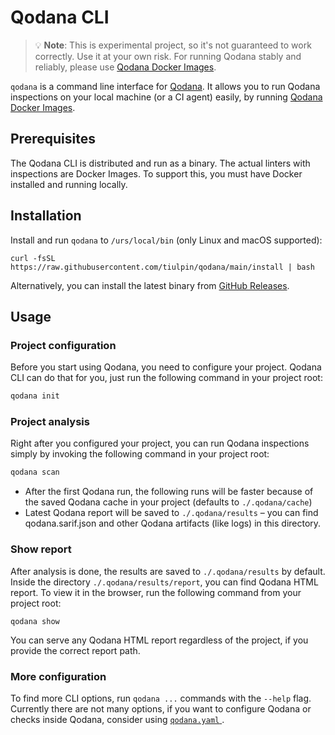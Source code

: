 # Qodana CLI

> 💡 **Note**: This is experimental project, so it's not guaranteed to work correctly.
> Use it at your own risk. For running Qodana stably and reliably, please use [Qodana Docker Images](https://www.jetbrains.com/help/qodana/docker-images.html).

`qodana` is a command line interface for [Qodana](https://jetbrains.com/qodana). 
It allows you to run Qodana inspections on your local machine (or a CI agent) easily, by running [Qodana Docker Images](https://www.jetbrains.com/help/qodana/docker-images.html).

## Prerequisites

The Qodana CLI is distributed and run as a binary. The actual linters with inspections are Docker Images. 
To support this, you must have Docker installed and running locally.

## Installation

Install and run `qodana` to `/urs/local/bin` (only Linux and macOS supported):

```shell
curl -fsSL https://raw.githubusercontent.com/tiulpin/qodana/main/install | bash
```

Alternatively, you can install the latest binary from [GitHub Releases](https://github.com/tiulpin/qodana/releases/latest).

## Usage

### Project configuration

Before you start using Qodana, you need to configure your project. 
Qodana CLI can do that for you, just run the following command in your project root:

```sh
qodana init
```

### Project analysis

Right after you configured your project, you can run Qodana inspections simply by invoking the following command in your project root:

```sh
qodana scan
```

- After the first Qodana run, the following runs will be faster because of the saved Qodana cache in your project (defaults to `./.qodana/cache`)
- Latest Qodana report will be saved to `./.qodana/results` – you can find qodana.sarif.json and other Qodana artifacts (like logs) in this directory.

### Show report

After analysis is done, the results are saved to `./.qodana/results` by default. Inside the directory `./.qodana/results/report`, you can find Qodana HTML report.
To view it in the browser, run the following command from your project root:

```shell
qodana show
```

You can serve any Qodana HTML report regardless of the project, if you provide the correct report path.

### More configuration

To find more CLI options, run `qodana ...` commands with the `--help` flag. Currently there are not many options, if you want to configure Qodana or checks inside Qodana, consider using [`qodana.yaml` ](https://www.jetbrains.com/help/qodana/qodana-yaml.html).
